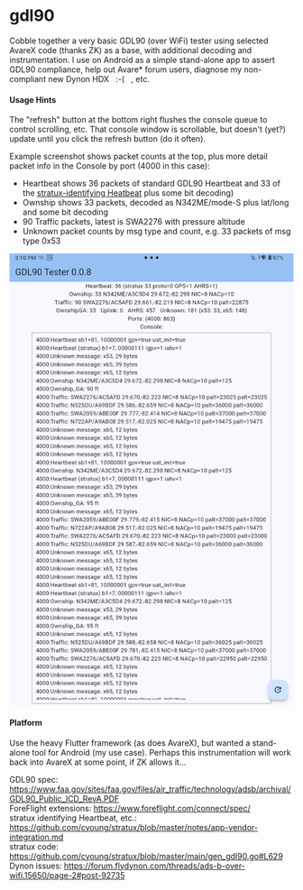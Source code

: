 # gdl90
Cobble together a very basic GDL90 (over WiFi) tester using selected AvareX code (thanks ZK) as a base, with additional decoding and instrumentation.
I use on Android as a simple stand-alone app to assert GDL90 compliance, help out Avare* forum users, diagnose my non-compliant new Dynon HDX &nbsp; :-( &nbsp; , etc.

#### Usage Hints
The "refresh" button at the bottom right flushes the console queue to control scrolling, etc.
That console window is scrollable, but doesn't (yet?) update until you click the refresh button (do it often).

Example screenshot shows packet counts at the top, plus more detail packet info in the Console by port (4000 in this case):  
* Heartbeat shows 36 packets of standard GDL90 Heartbeat and 33 of the [stratux-identifying Heatbeat](https://github.com/cyoung/stratux/blob/master/notes/app-vendor-integration.md) plus some bit decoding)  
* Ownship shows 33 packets, decoded as N342ME/mode-S plus lat/long and some bit decoding
* 90 Traffic packets, latest is SWA2276 with pressure altitude
* Unknown packet counts by msg type and count, e.g. 33 packets of msg type 0x53
   
<img width="600" src="gdl90-tester-0.0.8.jpg">

#### Platform
Use the heavy Flutter framework (as does AvareX), but wanted a stand-alone tool for Android (my use case). 
Perhaps this instrumentation will work back into AvareX at some point, if ZK allows it...

GDL90 spec: https://www.faa.gov/sites/faa.gov/files/air_traffic/technology/adsb/archival/GDL90_Public_ICD_RevA.PDF  
ForeFlight extensions: https://www.foreflight.com/connect/spec/  
stratux identifying Heartbeat, etc.: https://github.com/cyoung/stratux/blob/master/notes/app-vendor-integration.md  
stratux code: https://github.com/cyoung/stratux/blob/master/main/gen_gdl90.go#L629  
Dynon issues: https://forum.flydynon.com/threads/ads-b-over-wifi.15650/page-2#post-92735  

